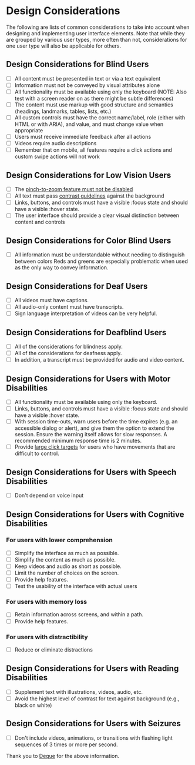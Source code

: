 # Design Considerations

The following are lists of common considerations to take into account when designing and implementing user interface elements. Note that while they are grouped by various user types, more often than not, considerations for one user type will also be applicable for others.

## Design Considerations for Blind Users

- [ ] All content must be presented in text or via a text equivalent 
- [ ] Information must not be conveyed by visual attributes alone
- [ ] All functionality must be available using only the keyboard (NOTE: Also test with a screen reader on as there might be subtle differences)
- [ ] The content must use markup with good structure and semantics (headings, landmarks, tables, lists, etc.)
- [ ] All custom controls must have the correct name/label, role (either with HTML or with ARIA), and value, and must change value when appropriate
- [ ] Users must receive immediate feedback after all actions
- [ ] Videos require audio descriptions
- [ ] Remember that on mobile, all features require a click actions and custom swipe actions will not work

## Design Considerations for Low Vision Users

- [ ] The [pinch-to-zoom feature must not be disabled](https://developer.mozilla.org/en-US/docs/Web/HTML/Viewport_meta_tag#viewport_basics)
- [ ] All text must pass [contrast guidelines](https://webaim.org/articles/contrast/) against the background
- [ ] Links, buttons, and controls must have a visible :focus state and should have a visible :hover state.
- [ ] The user interface should provide a clear visual distinction between content and controls

## Design Considerations for Color Blind Users

- [ ] All information must be understandable without needing to distinguish between colors Reds and greens are especially problematic when used as the only way to convey information.

## Design Considerations for Deaf Users

- [ ] All videos must have captions.
- [ ] All audio-only content must have transcripts.
- [ ] Sign language interpretation of videos can be very helpful.

## Design Considerations for Deafblind Users

- [ ] All of the considerations for blindness apply.
- [ ] All of the considerations for deafness apply.
- [ ] In addition, a transcript must be provided for audio and video content.

## Design Considerations for Users with Motor Disabilities

- [ ] All functionality must be available using only the keyboard.
- [ ] Links, buttons, and controls must have a visible :focus state and should have a visible :hover state.
- [ ] With session time-outs, warn users before the time expires (e.g. an accessible dialog or alert), and give them the option to extend the session. Ensure the warning itself allows for slow responses. A recommended minimum response time is 2 minutes.
- [ ] Provide [large click targets](https://support.google.com/accessibility/android/answer/7101858?hl=en) for users who have movements that are difficult to control.

## Design Considerations for Users with Speech Disabilities

- [ ] Don't depend on voice input

## Design Considerations for Users with Cognitive Disabilities

### For users with lower comprehension

- [ ] Simplify the interface as much as possible.
- [ ] Simplify the content as much as possible.
- [ ] Keep videos and audio as short as possible.
- [ ] Limit the number of choices on the screen.
- [ ] Provide help features.
- [ ] Test the usability of the interface with actual users

### For users with memory loss

- [ ] Retain information across screens, and within a path.
- [ ] Provide help features.
 
### For users with distractibility

- [ ] Reduce or eliminate distractions

## Design Considerations for Users with Reading Disabilities

- [ ] Supplement text with illustrations, videos, audio, etc.
- [ ] Avoid the highest level of contrast for text against background (e.g., black on white)

## Design Considerations for Users with Seizures

- [ ] Don't include videos, animations, or transitions with flashing light sequences of 3 times or more per second.

Thank you to [Deque](https://www.deque.com/) for the above information.